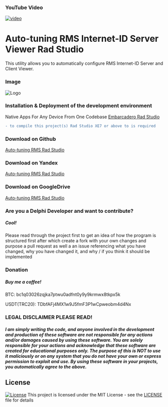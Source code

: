 ### YouTube Video
[![video](https://i.postimg.cc/tCbZ8YJt/sddefault.jpg)](https://youtu.be/nMAK4octdgg?si=dCEKy7aLiXdCOemY)

# Auto-tuning RMS Internet-ID Server Viewer Rad Studio
This utility allows you to automatically configure RMS Internet-ID Server and Client Viewer.

### Image

![Logo](https://i.postimg.cc/25QC1VzY/1111.png)

### Installation & Deployment of the development environment
Native Apps For Any Device From One Codebase [Embarcadero Rad Studio](https://www.embarcadero.com/ru/products/rad-studio)

```diff
- to compile this project(s) Rad Studio XE7 or above to is required
```
### Download on Github
[Auto-tuning RMS Rad Studio](https://github.com/NoNameDev-Git/Auto-tuning-RMS.git)

### Download on Yandex
[Auto-tuning RMS Rad Studio](https://disk.yandex.ru/d/Kd4vEXdJGGtKHQ)

### Download on GoogleDrive
[Auto-tuning RMS Rad Studio](https://drive.google.com/file/d/10mJ6MoHNjaBwM57WsM4McUxs-Uab5eSL/view?usp=drive_link)

### Are you a Delphi Developer and want to contribute?
##### Cool!
Please read through the project first to get an idea of how the program is structured first after which create a fork with your own changes and purpose a pull request as well a an issue referencing what you have changed, why you have changed it, and why / if you think it should be implemented

### Donation
##### Buy me a coffee!
BTC: bc1q03026zqjka7ptwu0adfnt0y9y9krmwx8tkpx5k

USDT(TRC20): TDbfAFj4MX1w9J5fmF3P1wCpweobm4d4Nx

### LEGAL DISCLAIMER PLEASE READ!
##### I am simply writing the code, and anyone involved in the development and production of these software are not responsible for any actions and/or damages caused by using these software. You are solely responsible for your actions and acknowledge that these software are created for educational purposes only. The purpose of this is NOT to use it maliciously or on any system that you do not have your own or express permission to exploit and use. By using these software in your projects, you automatically agree to the above.

## License
[![License](http://img.shields.io/:license-mit-blue.svg?style=flat-square)](/LICENSE)
This project is licensed under the MIT License - see the [LICENSE](/LICENSE) file for details
